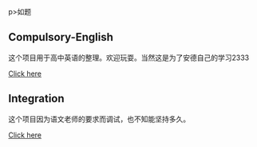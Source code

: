p>如题</p>
<h2>Compulsory-English</h2>
<p>这个项目用于高中英语的整理。欢迎玩耍。当然这是为了安德自己的学习2333</p>
<p><a href="https://dfghj123tyuvi.github.io/Compulsory-English/">Click here</a></p>
<h2>Integration</h2>
<p>这个项目因为语文老师的要求而调试，也不知能坚持多久。</p>
<p><a href="https://dfghj123tyuvi.github.io/Integration/">Click here</a></p>
